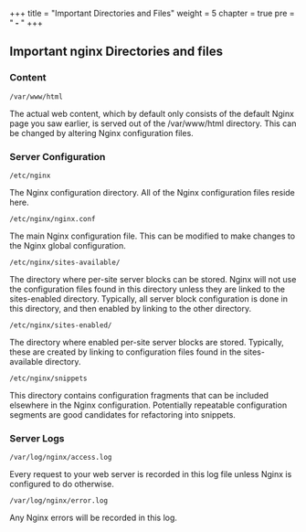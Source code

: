 +++
title = "Important Directories and Files"
weight = 5
chapter = true
pre = "<b> - </b>"
+++

## Important nginx Directories and files
### Content
```
/var/www/html
```
 The actual web content, which by default only consists of the default Nginx page you saw earlier, is served out of the /var/www/html directory. This can be changed by altering Nginx configuration files.

### Server Configuration

```
/etc/nginx
```
 The Nginx configuration directory. All of the Nginx configuration files reside here.

```
/etc/nginx/nginx.conf
```
The main Nginx configuration file. This can be modified to make changes to the Nginx global configuration.

```
/etc/nginx/sites-available/
```
The directory where per-site server blocks can be stored. Nginx will not use the configuration files found in this directory unless they are linked to the sites-enabled directory. Typically, all server block configuration is done in this directory, and then enabled by linking to the other directory.

```
/etc/nginx/sites-enabled/
```
The directory where enabled per-site server blocks are stored. Typically, these are created by linking to configuration files found in the sites-available directory.

```
/etc/nginx/snippets
```
This directory contains configuration fragments that can be included elsewhere in the Nginx configuration. Potentially repeatable configuration segments are good candidates for refactoring into snippets.

### Server Logs

```
/var/log/nginx/access.log
```
Every request to your web server is recorded in this log file unless Nginx is configured to do otherwise.

```
/var/log/nginx/error.log
```
Any Nginx errors will be recorded in this log.